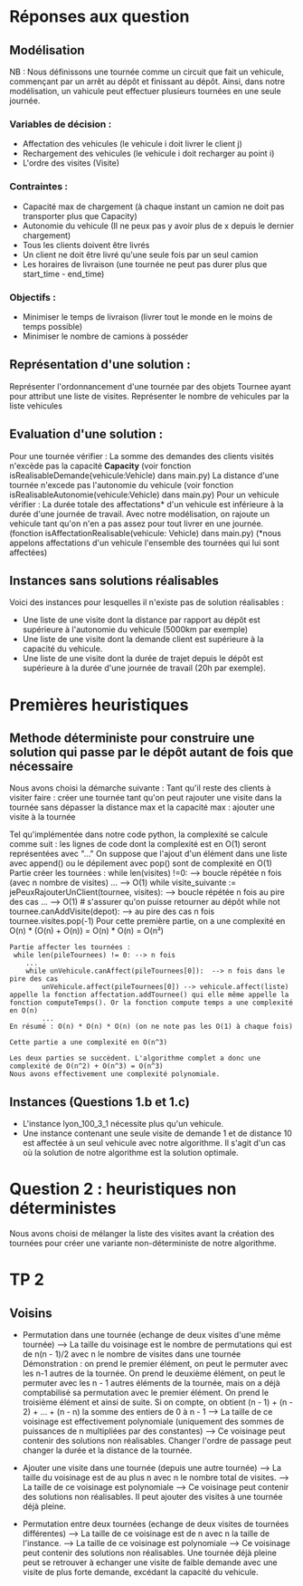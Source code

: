 # Réponses aux question

## Modélisation

NB : Nous définissons une tournée comme un circuit que fait un vehicule, commençant par un arrêt au dépôt et finissant au dépôt.
Ainsi, dans notre modélisation, un vahicule peut effectuer plusieurs tournées en une seule journée. 
 
### Variables de décision : 
- Affectation des vehicules (le vehicule i doit livrer le client j)
- Rechargement des vehicules (le vehicule i doit recharger au point i)
- L'ordre des visites (Visite)


### Contraintes : 
- Capacité max de chargement (à chaque instant un camion ne doit pas transporter plus que Capacity)
- Autonomie du vehicule (Il ne peux pas y avoir plus de x depuis le dernier chargement)
- Tous les clients doivent être livrés
- Un client ne doit être livré qu'une seule fois par un seul camion
- Les horaires de livraison (une tournée ne peut pas durer plus que start_time - end_time)

### Objectifs :
- Minimiser le temps de livraison (livrer tout le monde en le moins de temps possible)
- Minimiser le nombre de camions à posséder


## Représentation d'une solution :

Représenter l'ordonnancement d'une tournée par des objets Tournee ayant pour attribut une liste de visites.
Représenter le nombre de vehicules par la liste vehicules

## Evaluation d'une solution :
Pour une tournée vérifier : 
    La somme des demandes des clients visités n'excède pas la capacité **Capacity** (voir fonction isRealisableDemande(vehicule:Vehicle) dans main.py)
    La distance d'une tournée n'excede pas l'autonomie du vehicule (voir fonction isRealisableAutonomie(vehicule:Vehicle) dans main.py)
Pour un vehicule vérifier :
    La durée totale des affectations* d'un vehicule est inférieure à la durée d'une journée de travail. Avec notre modélisation, on rajoute un vehicule tant qu'on n'en a pas assez pour tout livrer en une journée. (fonction isAffectationRealisable(vehicule: Vehicle) dans main.py)
    (*nous appelons affectations d'un vehicule l'ensemble des tournées qui lui sont affectées)

## Instances sans solutions réalisables
Voici des instances pour lesquelles il n'existe pas de solution réalisables :
- Une liste de une visite dont la distance par rapport au dépôt est supérieure à l'autonomie du vehicule (5000km par exemple)
- Une liste de une visite dont la demande client est supérieure à la capacité du vehicule.
- Une liste de une visite dont la durée de trajet depuis le dépôt est supérieure à la durée d'une journée de travail (20h par exemple).

# Premières heuristiques

## Methode déterministe pour construire une solution qui passe par le dépôt autant de fois que nécessaire

Nous avons choisi la démarche suivante : 
Tant qu'il reste des clients à visiter faire :
    créer une tournée
    tant qu'on peut rajouter une visite dans la tournée sans dépasser la distance max et la capacité max :
        ajouter une visite à la tournée

Tel qu'implémentée dans notre code python, la complexité se calcule comme suit :
les lignes de code dont la complexité est en O(1) seront représentées avec "..."
On suppose que l'ajout d'un élément dans une liste avec append() ou le dépilement avec pop() sont de complexité en O(1)
    Partie créer les tournées :
    while len(visites) !=0: --> boucle répétée n fois (avec n nombre de visites)
        ... --> O(1)
        while visite_suivante := jePeuxRajouterUnClient(tournee, visites):  --> boucle répétée n fois au pire des cas
            ... --> O(1)
        # s'assurer qu'on puisse retourner au dépôt
        while not tournee.canAddVisite(depot): --> au pire des cas n fois
            tournee.visites.pop(-1)
    Pour cette première partie, on a une complexité en O(n) * (O(n) + O(n)) = O(n) * O(n) 
    = O(n²)
    
    Partie affecter les tournées :
     while len(pileTournees) != 0: --> n fois
        ...
        while unVehicule.canAffect(pileTournees[0]):  --> n fois dans le pire des cas
            unVehicule.affect(pileTournees[0]) --> vehicule.affect(liste) appelle la fonction affectation.addTournee() qui elle même appelle la fonction computeTemps(). Or la fonction compute temps a une complexité en O(n)
            ...
    En résumé : O(n) * O(n) * O(n) (on ne note pas les O(1) à chaque fois)

    Cette partie a une complexité en O(n^3)

    Les deux parties se succèdent. L'algorithme complet a donc une complexité de O(n^2) + O(n^3) = O(n^3)
    Nous avons effectivement une complexité polynomiale.

## Instances (Questions 1.b et 1.c)

- L'instance lyon_100_3_1 nécessite plus qu'un vehicule.
- Une instance contenant une seule visite de demande 1 et de distance 10 est affectée à un seul vehicule avec notre algorithme. Il s'agit d'un cas où la solution de notre algorithme est la solution optimale.

# Question 2 : heuristiques non déterministes

Nous avons choisi de mélanger la liste des visites avant la création des tournées pour créer une variante non-déterministe de notre algorithme.


# TP 2

## Voisins

- Permutation dans une tournée (echange de deux visites d'une même tournée)
    --> La taille du voisinage est le nombre de permutations qui est de n(n - 1)/2 avec n le nombre de visites dans une tournée
        Démonstration : on prend le premier élément, on peut le permuter avec les n-1 autres de la tournée.
        On prend le deuxième élément, on peut le permuter avec les n - 1 autres éléments de la tournée, mais on a déjà comptabilisé sa permutation avec le premier élément.
        On prend le troisième élément et ainsi de suite. Si on compte, on obtient
        (n - 1) + (n - 2) + ... + (n - n)
        la somme des entiers de 0 à n - 1
    --> La taille de ce voisinage est effectivement polynomiale (uniquement des sommes de puissances de n multipliées par des constantes)
    --> Ce voisinage peut contenir des solutions non réalisables. Changer l'ordre de passage peut changer la durée et la distance de la tournée.

- Ajouter une visite dans une tournée (depuis une autre tournée)
    --> La taille du voisinage est de au plus n avec n le nombre total de visites.
    --> La taille de ce voisinage est polynomiale
    --> Ce voisinage peut contenir des solutions non réalisables. Il peut ajouter des visites à une tournée déjà pleine.

- Permutation entre deux tournées (echange de deux visites de tournées différentes)
    --> La taille de ce voisinage est de n avec n la taille de l'instance. 
    --> La taille de ce voisinage est polynomiale
    --> Ce voisinage peut contenir des solutions non réalisables. Une tournée déjà pleine peut se retrouver à echanger une visite de faible demande avec une visite de plus forte demande, excédant la capacité du vehicule.